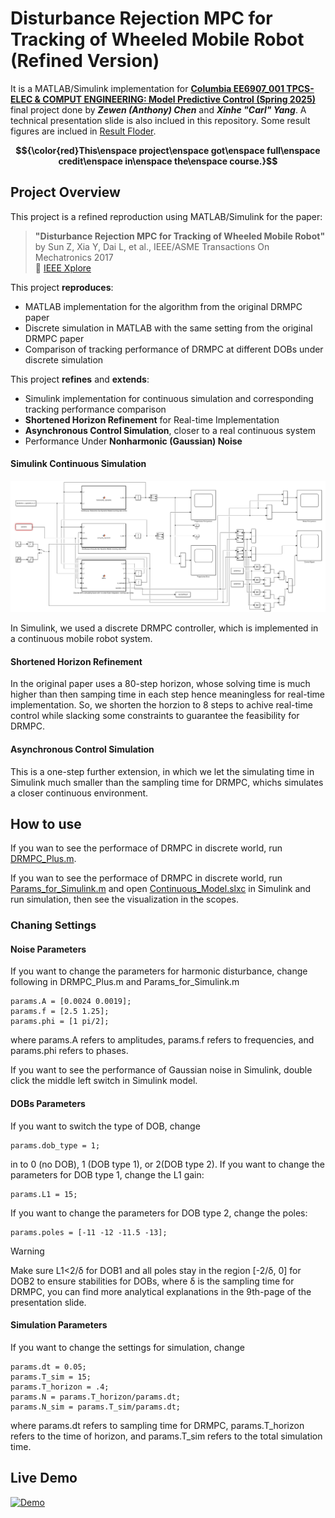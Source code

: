 # Disturbance Rejection MPC for Tracking of Wheeled Mobile Robot (Refined Version)
It is a MATLAB/Simulink implementation for [**Columbia EE6907_001 TPCS-ELEC & COMPUT ENGINEERING: Model Predictive Control (Spring 2025)**](https://www.columbia.edu/~ja3451/courses/e6602.html) final project done by ***Zewen (Anthony) Chen*** and ***Xinhe "Carl" Yang***. A technical presentation slide is also inclued in this repository. Some result figures are inclued in [Result Floder](./Result/).

**$${\color{red}This\enspace project\enspace got\enspace full\enspace credit\enspace in\enspace the\enspace course.}$$**

## Project Overview
This project is a refined reproduction using MATLAB/Simulink for the paper:
> **"Disturbance Rejection MPC for Tracking of Wheeled Mobile Robot"**  
> by Sun Z, Xia Y, Dai L, et al., IEEE/ASME Transactions On Mechatronics 2017  
> 📄 [IEEE Xplore](https://ieeexplore.ieee.org/abstract/document/8054727)


This project **reproduces**:

- MATLAB implementation for the algorithm from the original DRMPC paper
- Discrete simulation in MATLAB with the same setting from the original DRMPC paper
- Comparison of tracking performance of DRMPC at different DOBs under discrete simulation


This project **refines** and **extends**:

- Simulink implementation for continuous simulation and corresponding tracking performance comparison
- **Shortened Horizon Refinement** for Real-time Implementation
- **Asynchronous Control Simulation**, closer to a real continuous system
- Performance Under **Nonharmonic (Gaussian) Noise**

#### Simulink Continuous Simulation

![Simulink](./Simulink.png)

In Simulink, we used a discrete DRMPC controller, which is implemented in a continuous mobile robot system.

#### Shortened Horizon Refinement

In the original paper uses a 80-step horizon, whose solving time is much higher than then samping time in each step hence meaningless for real-time implementation. So, we shorten the horzion to 8 steps to achive real-time control while slacking some constraints to guarantee the feasibility for DRMPC.

#### Asynchronous Control Simulation

This is a one-step further extension, in which we let the simulating time in Simulink much smaller than the sampling time for DRMPC, whichs simulates a closer continuous environment.

## How to use

If you wan to see the performace of DRMPC in discrete world, run [DRMPC_Plus.m](./DRMPC_Plus.m).

If you wan to see the performace of DRMPC in discrete world, run [Params_for_Simulink.m](./Params_for_Simulink.m) and open [Continuous_Model.slxc](Continuous_Model.slxc) in Simulink and run simulation, then see the visualization in the scopes.

### Chaning Settings

#### Noise Parameters
If you want to change the parameters for harmonic disturbance, change following in DRMPC_Plus.m and Params_for_Simulink.m
```
params.A = [0.0024 0.0019]; 
params.f = [2.5 1.25]; 
params.phi = [1 pi/2];
```
where params.A refers to amplitudes, params.f refers to frequencies, and params.phi refers to phases.

If you want to see the performance of Gaussian noise in Simulink, double click the middle left switch in Simulink model.

#### DOBs Parameters
If you want to switch the type of DOB, change
```
params.dob_type = 1;
```
in to 0 (no DOB), 1 (DOB type 1), or 2(DOB type 2).
If you want to change the parameters for DOB type 1, change the L1 gain:
```
params.L1 = 15;
```
If you want to change the parameters for DOB type 2, change the poles:
```
params.poles = [-11 -12 -11.5 -13];
```

> [!Warning]
> Make sure L1<2/δ for DOB1 and all poles stay in the region [-2/δ, 0] for DOB2 to ensure stabilities for DOBs, where δ is the sampling time for DRMPC, you can find more analytical explanations in the 9th-page of the presentation slide.

#### Simulation Parameters
If you want to change the settings for simulation, change
```
params.dt = 0.05;
params.T_sim = 15;
params.T_horizon = .4;
params.N = params.T_horizon/params.dt;
params.N_sim = params.T_sim/params.dt;
```
where params.dt refers to sampling time for DRMPC, params.T_horizon refers to the time of horizon, and params.T_sim refers to the total simulation time.

## Live Demo
[![Demo](./Result/two_trajectories.gif)](https://www.youtube.com/watch?v=J0xT-bx96UE)